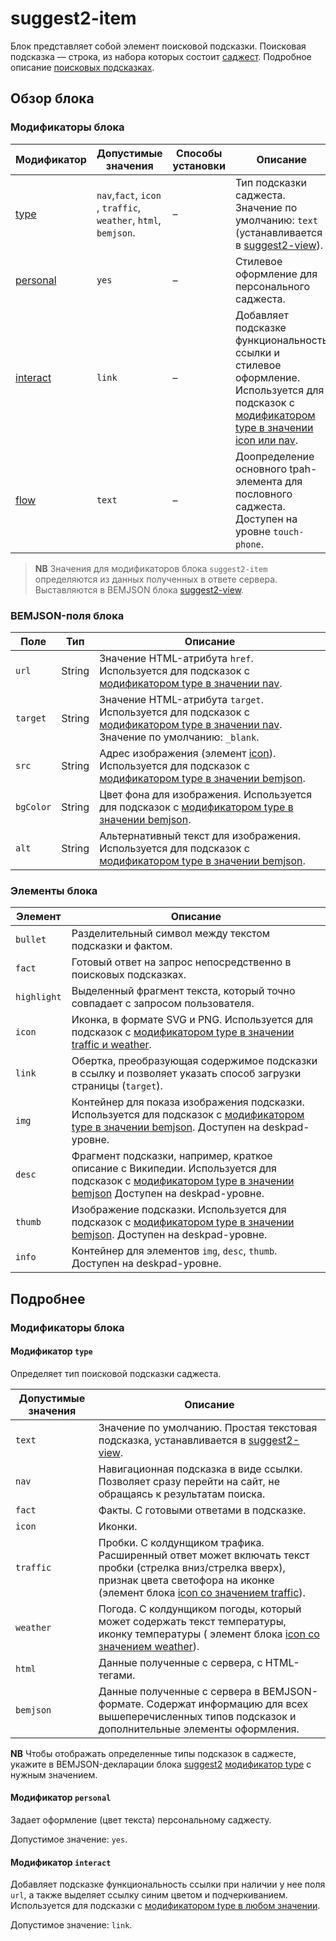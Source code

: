 # suggest2-item

Блок представляет собой элемент поисковой подсказки. Поисковая подсказка — строка, из набора которых состоит [саджест](../suggest2/suggest2.ru.md). Подробное описание [поисковых подсказках](http://help.yandex.ru/search/search-suggestions/suggestions.xml).


## Обзор блока
### Модификаторы блока

| Модификатор                | Допустимые значения |Способы установки      | Описание |
| -------------------------- | ------------------- | --------------------- | -------- |
| [type](#mods-type)         | `nav`,`fact`, `icon` , `traffic`, `weather`, `html`, `bemjson`. | – | Тип подсказки саджеста. Значение по умолчанию: `text` (устанавливается в [suggest2-view](../suggest2-view/suggest2-view.ru.md)).
| [personal](#mods-personal) | `yes`               | –                     | Стилевое оформление для персонального саджеста.
| [interact](#mods-interact) | `link`              | –                     | Добавляет подсказке функциональность ссылки и стилевое оформление. Используется для подсказок с [модификатором type в значении icon или nav](#mods-type).
| [flow](#mods-flow)         | `text`              | –                     | Доопределение основного tpah-элемента для пословного саджеста. Доступен на уровне `touch-phone`. |

> **NB** Значения для модификаторов блока `suggest2-item` определяются из данных полученных в ответе сервера. Выставляются в BEMJSON блока [suggest2-view](../suggest2-view/suggest2-view.ru.md).

<a name="fields-short"></a>
### BEMJSON-поля блока

| Поле      | Тип    | Описание                 |
| --------- | -------| ------------------------ |
| `url`     | String | Значение HTML-атрибута `href`. Используется для подсказок с [модификатором type в значении nav](#elems-type). |
| `target`  | String | Значение HTML-атрибута `target`. Используется для подсказок с [модификатором type в значении nav](#elems-type). Значение по умолчанию: `_blank`. |
| `src`     | String | Адрес изображения (элемент [icon](#elems)). Используется для подсказок с [модификатором type в значении bemjson](#elems-type). |
| `bgColor` | String | Цвет фона для изображения. Используется для подсказок с [модификатором type в значении bemjson](#elems-type). |
| `alt`     | String | Альтернативный текст для изображения. Используется для подсказок с [модификатором type в значении bemjson](#elems-type). |


<a name="elems"></a>
### Элементы блока

Элемент     | Описание
----------- | --------------------------------------------------------
`bullet`    | Разделительный символ между текстом подсказки и фактом. |
`fact`      | Готовый ответ на запрос непосредственно в поисковых подсказках. |
`highlight` | Выделенный фрагмент текста, который точно совпадает с запросом пользователя. |
`icon`      | Иконка, в формате SVG и PNG. Используется для подсказок с [модификатором type в значении traffic и weather](#mods-type).|
`link`      | Обертка, преобразующая содержимое подсказки в ссылку и позволяет указать способ загрузки страницы (`target`). |
`img`       | Контейнер для показа изображения подсказки. Используется для подсказок с [модификатором type в значении bemjson](#mods-type). Доступен на deskpad-уровне.|
`desc`      | Фрагмент подсказки, например, краткое описание с Википедии. Используется для подсказок с [модификатором type в значении bemjson](#mods-type) Доступен на deskpad-уровне.|
`thumb`     | Изображение подсказки. Используется для подсказок с [модификатором type в значении bemjson](#mods-type). Доступен на deskpad-уровне.|
`info`      |  Контейнер  для элементов `img`, `desc`, `thumb`. Доступен на deskpad-уровне.|


## Подробнее

### Модификаторы блока

<a name="mods-type"></a>
#### Модификатор `type`

Определяет тип поисковой подсказки саджеста.

Допустимые значения| Описание
------------------ | ---------------------------
`text`             | Значение по умолчанию. Простая текстовая подсказка, устанавливается в [suggest2-view](../suggest2-view/suggest2-view.ru.md).
`nav`              | Навигационная подсказка в виде ссылки. Позволяет сразу перейти на сайт, не обращаясь к результатам поиска.|
`fact`             | Факты. С готовыми ответами в подсказке.|
`icon`             | Иконки. |
`traffic`          | Пробки. С колдунщиком трафика. Расширенный ответ может включать текст пробки (стрелка вниз/стрелка вверх), признак цвета светофора на иконке (элемент блока [icon со значением traffic](#elems)). |
`weather`          | Погода. С колдунщиком погоды, который может содержать текст температуры, иконку температуры ( элемент блока [icon со значением weather](#elems)).|
`html`             |  Данные полученные с сервера, c HTML-тегами.|
`bemjson`          | Данные полученные с сервера в BEMJSON-формате. Содержат информацию для всех вышеперечисленных типов подсказок и дополнительные элементы оформления.

**NB** Чтобы отображать определенные типы подсказок в саджесте, укажите в BEMJSON-декларации блока [suggest2](../suggest2/suggest2.ru.md) [модификатор type](../suggest2/suggest2.ru.md#mods-type) c нужным значением.

<a name="mods-personal"></a>
#### Модификатор `personal`

Задает оформление (цвет текста) персональному саджесту.

Допустимое значение: `yes`.

<a name="mods-interact"></a>
#### Модификатор `interact`

Добавляет подсказке функциональность ссылки при наличии у нее поля `url`, а также выделяет ссылку синим цветом и подчеркиванием. Используется для подсказки с [модификатором type в любом значении](#mods-type).

Допустимое значение: `link`.
